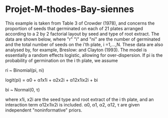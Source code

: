 # Projet-M-thodes-Bay-siennes


This example is taken from Table 3 of Crowder (1978), and concerns the proportion of seeds that germinated on each of 21 plates arranged according to a 2 by 2 factorial layout by seed and type of root extract. The data are shown below, where "r" "i" and "ni" are the number of germinated and the total number of seeds on the i'th plate, i =1,...,N. These data are also analysed by, for
example, Breslow: and Clayton (1993).
The model is essentially a random effects logistic, allowing for over-dispersion. If pi is the probability of germination on the i th plate, we assume

ri ~ Binomial(pi, ni)

logit(pi) = α0 + α1x1i + α2x2i + α12x1ix2i + bi

bi ~ Normal(0, τ)

where x1i, x2i are the seed type and root extract of the i th plate, and an interaction term α12*x1i*x2i
is included. α0, α1, α2, α12, τ are given independent "noninformative" priors.
